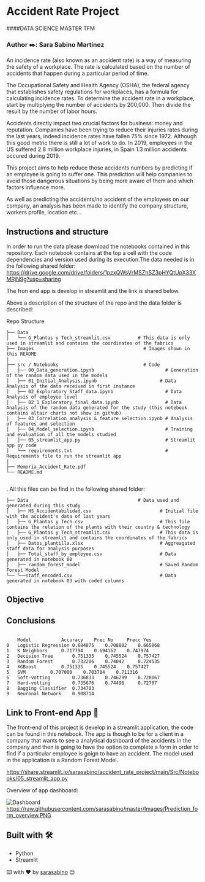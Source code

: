 # Accident Rate Project
####DATA SCIENCE MASTER TFM

### Author ✒️: Sara Sabino Martínez

An incidence rate (also known as an accident rate) is a way of measuring the safety of a workplace. The rate is calculated based on the number of accidents that happen during a particular period of time.

The Occupational Safety and Health Agency (OSHA), the federal agency that establishes safety regulations for workplaces, has a formula for calculating incidence rates. To determine the accident rate in a workplace, start by multiplying the number of accidents by 200,000. Then divide the result by the number of labor hours.

Accidents directly impact two crucial factors for business: money and reputation. Companies have been trying to reduce their injuries rates during the last years, indeed incidence rates have fallen 75% since 1972. Although this good metric there is still a lot of work to do. In 2019, employees in the US suffered 2.8 million workplace injuries, in Spain 1.3 million accidents occured during 2019. 

This project aims to help reduce those  accidents numbers by predicting if an employee is going to suffer one. This prediction will help companies to avoid those dangerous situations by being more aware of them and which factors influence more. 

As well as predicting the accidents/no accident of the employees on our company, an analysis has been made to identify the company structure, workers profile, location etc...

## Instructions and structure

In order to run the data please download the notebooks contained in this repository. Each notebook contains at the top a cell with the code dependencies and version used during its execution.The data needed is in the following shared folder: https://drive.google.com/drive/folders/1pzxQWsVrMSZhSZ3pHYQtUpX33XMRjN9g?usp=sharing

The fron end app is develop in streamlit and the link is shared below.

Above a description of the structure of the repo and the data folder is described:

Repo Structure
```
├── Data 
│   └── G_Plantas y Tech_streamlit.csv    		# This data is only used in streamlit and contains the coordinates of the fabrics
├── Images                                        # Images shown in this README
|
├── src / Notebooks                               # Code
│   ├── 00_Data_generation.ipynb                          # Generation of the random data used in the models 
│   ├── 01_Initial_Analysis.ipynb                       # Data Analysis of the data received in first instance
│   ├── 02_Exploratory_Staff_data.ipynb                   # Data Analysis of employee level
│   ├── 02_1_Exploratory_final_data.ipynb                 # Data Analysis of the random data generated for the study (this notebook contains altair charts not show in github)
│   ├── 03_Correlation_analysis_&_feature_selection.ipynb # Analysis of features and selection
│   ├── 04_Model_selection.ipynb                          # Training and evaluation of all the models studied
│   ├── 05_streamlit_app.py                               # Streamlit app py code
│   └── requirements.txt                                  # Requirements file to run the streamlit app
|
├── Memoria_Accident_Rate.pdf
└── README.md
    
```
.
All this files can be find in the following shared folder:

```
├── Data                                       	# Data used and generated during this study
│   ├── HS_Accidentabilidad.csv                         # Initial file with the accident's data of last years
│   ├── G_Plantas y Tech.csv                            # This file contains the relation of the plants with their country & technology
│   ├── G_Plantas y Tech_streamlit.csv                  # This data is only used in streamlit and contains the coordinates of the fabrics
│   ├── Datos_plantilla.xlsx                            # Aggreagated staff data for analysis purposes
│   ├── Total_staff_by_employee.csv                     # Data generated in notebook 00
│   ├── random_forest_model                             # Saved Random Forest Model
└── └──staff_encoded.csv                                # Data generated in notebook 03 with coded columns

```


## Objective

## Conclusions
```

	Model			Accuracy	Prec No		Precc Yes
0	Logistic Regression	0.684875	0.708802	0.665868
1	K Neighbors		0.717794	0.694162	0.747974
2	Decision Tree		0.751335	0.745524	0.757427
3	Random Forest		0.732206	0.74042		0.724535
4	XGBoost			0.751335	0.745524	0.757427
5	SVM			0.707000	0.703704	0.711316
6	Soft-votting		0.736833	0.746299	0.728067
7	Hard-votting		0.735676	0.74496		0.72707
8	Bagging Classifier	0.734703		
9	Neuronal Network	0.908714		
```
## Link to Front-end App 🚀

The front-end of this project is develop in a streamlit application, the code can be found in this notebook. 
The app is though to be for a client in a company that wants to see a analytical dashboard of the accidents in the company and then is going to have the option to complete a form in order to find if a particular employee is goign to have an accident.
The model used in the application is a Random Forest Model.

https://share.streamlit.io/sarasabino/accident_rate_project/main/Src/Notebooks/05_streamlit_app.py

Overview of app dashboard:



![Dashboard](https://raw.githubusercontent.com/sarasabino/maccident_rate_project/main/Images/Dashboard_overiew.png)
https://raw.githubusercontent.com/sarasabino/master/Images/Prediction_form_overview.PNG

## Built with 🛠️

* Python
* Streamlit

⌨️ with ❤️ by [sarasabino](https://github.com/sarasabino) 😊
